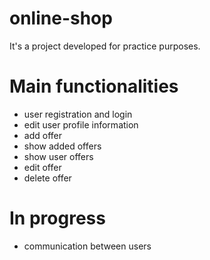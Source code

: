 # online-shop

It's a project developed for practice purposes.

# Main functionalities
- user registration and login
- edit user profile information
- add offer
- show added offers
- show user offers
- edit offer
- delete offer

# In progress
- communication between users
